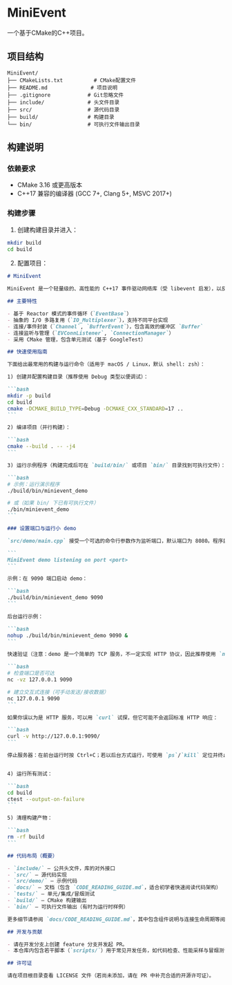 # MiniEvent

一个基于CMake的C++项目。

## 项目结构

```
MiniEvent/
├── CMakeLists.txt          # CMake配置文件
├── README.md              # 项目说明
├── .gitignore            # Git忽略文件
├── include/              # 头文件目录
├── src/                  # 源代码目录
├── build/                # 构建目录
└── bin/                  # 可执行文件输出目录
```

## 构建说明

### 依赖要求

- CMake 3.16 或更高版本
- C++17 兼容的编译器 (GCC 7+, Clang 5+, MSVC 2017+)

### 构建步骤

1. 创建构建目录并进入：
```bash
mkdir build
cd build
```

2. 配置项目：
````markdown
# MiniEvent

MiniEvent 是一个轻量级的、高性能的 C++17 事件驱动网络库（受 libevent 启发），以反应器（Reactor）模式实现。目标是提供一个简单、可扩展且高效的事件循环、IO 多路复用与缓冲机制，便于构建高并发网络服务。

## 主要特性

- 基于 Reactor 模式的事件循环（`EventBase`）
- 抽象的 I/O 多路复用（`IO_Multiplexer`），支持不同平台实现
- 连接/事件封装（`Channel`, `BufferEvent`），包含高效的缓冲区 `Buffer`
- 连接监听与管理（`EVConnListener`, `ConnectionManager`）
- 采用 CMake 管理，包含单元测试（基于 GoogleTest）

## 快速使用指南

下面给出最常用的构建与运行命令（适用于 macOS / Linux，默认 shell: zsh）：

1) 创建并配置构建目录（推荐使用 Debug 类型以便调试）：

```bash
mkdir -p build
cd build
cmake -DCMAKE_BUILD_TYPE=Debug -DCMAKE_CXX_STANDARD=17 ..
```

2) 编译项目（并行构建）：

```bash
cmake --build . -- -j4
```

3) 运行示例程序（构建完成后可在 `build/bin/` 或项目 `bin/` 目录找到可执行文件）：

```bash
# 示例：运行演示程序
./build/bin/minievent_demo

# 或（如果 bin/ 下已有可执行文件）
./bin/minievent_demo
```

### 设置端口与运行小 demo

`src/demo/main.cpp` 接受一个可选的命令行参数作为监听端口，默认端口为 8080。程序启动后会打印：

```
MiniEvent demo listening on port <port>
```

示例：在 9090 端口启动 demo：

```bash
./build/bin/minievent_demo 9090
```

后台运行示例：

```bash
nohup ./build/bin/minievent_demo 9090 &
```

快速验证（注意：demo 是一个简单的 TCP 服务，不一定实现 HTTP 协议，因此推荐使用 `nc` 或 `telnet` 进行连接测试）：

```bash
# 检查端口是否可达
nc -vz 127.0.0.1 9090

# 建立交互式连接（可手动发送/接收数据）
nc 127.0.0.1 9090
```

如果你误以为是 HTTP 服务，可以用 `curl` 试探，但它可能不会返回标准 HTTP 响应：

```bash
curl -v http://127.0.0.1:9090/
```

停止服务器：在前台运行时按 Ctrl+C；若以后台方式运行，可使用 `ps`/`kill` 定位并终止进程。


4) 运行所有测试：

```bash
cd build
ctest --output-on-failure
```

5) 清理构建产物：

```bash
rm -rf build
```

## 代码布局（概要）

- `include/` — 公共头文件，库的对外接口
- `src/` — 源代码实现
- `src/demo/` — 示例代码
- `docs/` — 文档（包含 `CODE_READING_GUIDE.md`，适合初学者快速阅读代码架构）
- `tests/` — 单元/集成/冒烟测试
- `build/` — CMake 构建输出
- `bin/` — 可执行文件输出（有时为运行时样例）

更多细节请参阅 `docs/CODE_READING_GUIDE.md`，其中包含组件说明与连接生命周期等阅读指南。

## 开发与贡献

- 请在开发分支上创建 feature 分支并发起 PR。
- 本仓库内包含若干脚本（`scripts/`）用于常见开发任务，如代码检查、性能采样与冒烟测试。

## 许可证

请在项目根目录查看 LICENSE 文件（若尚未添加，请在 PR 中补充合适的开源许可证）。

````